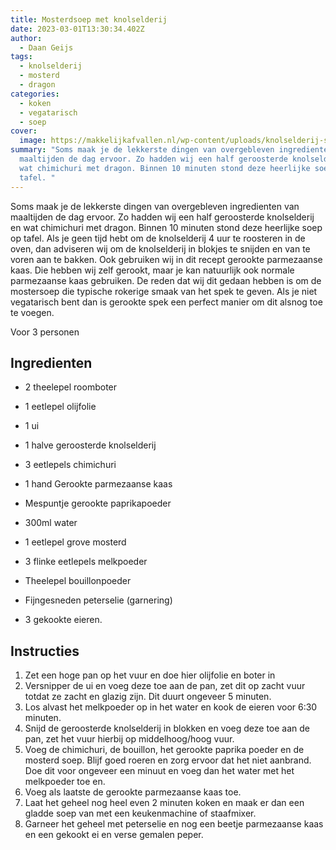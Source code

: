 ```yaml
---
title: Mosterdsoep met knolselderij
date: 2023-03-01T13:30:34.402Z
author:
  - Daan Geijs
tags:
  - knolselderij
  - mosterd
  - dragon
categories:
  - koken
  - vegatarisch
  - soep
cover:
  image: https://makkelijkafvallen.nl/wp-content/uploads/knolselderij-soep.jpg
summary: "Soms maak je de lekkerste dingen van overgebleven ingredienten van
  maaltijden de dag ervoor. Zo hadden wij een half geroosterde knolselderij en
  wat chimichuri met dragon. Binnen 10 minuten stond deze heerlijke soep op
  tafel. "
---
```

Soms maak je de lekkerste dingen van overgebleven ingredienten van maaltijden de dag ervoor. Zo hadden wij een half geroosterde knolselderij en wat chimichuri met dragon. Binnen 10 minuten stond deze heerlijke soep op tafel. Als je geen tijd hebt om de knolselderij 4 uur te roosteren in de oven, dan adviseren wij om de knolselderij in blokjes te snijden en van te voren aan te bakken. Ook gebruiken wij in dit recept gerookte parmezaanse kaas. Die hebben wij zelf gerookt, maar je kan natuurlijk ook normale parmezaanse kaas gebruiken. De reden dat wij dit gedaan hebben is om de mostersoep die typische rokerige smaak van het spek te geven. Als je niet vegatarisch bent dan is gerookte spek een perfect manier om dit alsnog toe te voegen.

Voor 3 personen
## Ingredienten 
-	2 theelepel roomboter
-	1 eetlepel olijfolie
-	1 ui 
-	1 halve geroosterde knolselderij
-	3 eetlepels chimichuri

-	1 hand Gerookte parmezaanse kaas
-	Mespuntje gerookte paprikapoeder
-	300ml water
-	1 eetlepel grove mosterd
-	3 flinke eetlepels melkpoeder
-	Theelepel bouillonpoeder
-	Fijngesneden peterselie (garnering)
-	3 gekookte eieren.


## Instructies
1.	Zet een hoge pan op het vuur en doe hier olijfolie en boter in
2.	Versnipper de ui en voeg deze toe aan de pan, zet dit op zacht vuur totdat ze zacht en glazig zijn. Dit duurt ongeveer 5 minuten.
3.	Los alvast het melkpoeder op in het water en kook de eieren voor 6:30 minuten.
4.	Snijd de geroosterde knolselderij in blokken en voeg deze toe aan de pan, zet het vuur hierbij op middelhoog/hoog vuur.
5.	Voeg de chimichuri, de bouillon, het gerookte paprika poeder en de mosterd soep. Blijf goed roeren en zorg ervoor dat het niet aanbrand. Doe dit voor ongeveer een minuut en voeg dan het water met het melkpoeder toe en.
6.	Voeg als laatste de gerookte parmezaanse kaas toe.
7.	Laat het geheel nog heel even 2 minuten koken en maak er dan een gladde soep van met een keukenmachine of staafmixer.
8.	Garneer het geheel met peterselie en nog een beetje parmezaanse kaas en een gekookt ei en verse gemalen peper.
